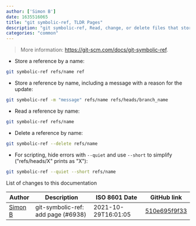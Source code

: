 ```yaml
---
author: ['Simon B']
date: 1635516065
title: "git symbolic-ref, TLDR Pages"
description: "git symbolic-ref, Read, change, or delete files that store references."
categories: "common"
---
```

> More information: <https://git-scm.com/docs/git-symbolic-ref>.

- Store a reference by a name:

```bash
git symbolic-ref refs/name ref
```

- Store a reference by name, including a message with a reason for the update:

```bash
git symbolic-ref -m "message" refs/name refs/heads/branch_name
```

- Read a reference by name:

```bash
git symbolic-ref refs/name
```

- Delete a reference by name:

```bash
git symbolic-ref --delete refs/name
```

- For scripting, hide errors with `--quiet` and use `--short` to simplify ("refs/heads/X" prints as "X"):

```bash
git symbolic-ref --quiet --short refs/name
```
List of changes to this documentation


Author | Description | ISO 8601 Date | GitHub link
------|-----|-----|-----
[Simon B](mailto:simon.bohlin@gmail.com) | git-symbolic-ref: add page (#6938) | 2021-10-29T16:01:05 | [510e695f9f33](https://github.com/tldr-pages/tldr/commit/510e695f9f33f77c663910476d28db4f4145a1f8)

